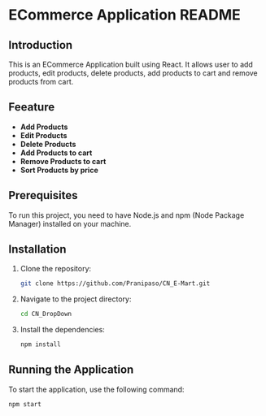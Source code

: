 # ECommerce Application README

## Introduction

This is an ECommerce Application built using React. It allows user to add products, edit products, delete products, add products to cart and remove products from cart.

## Feeature

- **Add Products**
- **Edit Products**
- **Delete Products**
- **Add Products to cart**
- **Remove Products to cart**
- **Sort Products by price**

## Prerequisites

To run this project, you need to have Node.js and npm (Node Package Manager) installed on your machine.

## Installation

1. Clone the repository:
   ```bash
   git clone https://github.com/Pranipaso/CN_E-Mart.git
   ```
2. Navigate to the project directory:
   ```bash
   cd CN_DropDown
   ```
3. Install the dependencies:
   ```bash
   npm install
   ```

## Running the Application

To start the application, use the following command:

```bash
npm start
```
